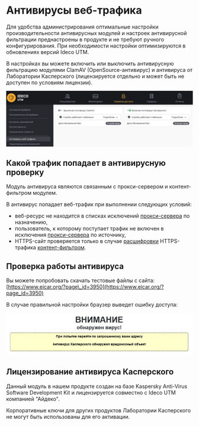 # Антивирусы веб-трафика

Для удобства администрирования оптимальные настройки производительности антивирусных модулей и настроек антивирусной фильтрации преднастроены в продукте и не требуют ручного конфигурирования. При необходимости настройки оптимизируются в обновлениях версий Ideco UTM.

В настройках вы можете включить или выключить антивирусную фильтрацию модулями ClamAV \(OpenSource-антивирус\) и антивируса от Лаборатории Касперского \(лицензируется отдельно и может быть не доступен по условиям лицензии\).

![](../.gitbook/assets/7110817.jpg)

## Какой трафик попадает в антивирусную проверку

Модуль антивируса являются связанным с прокси-сервером и контент-фильтром модулем.

В антивирус попадает веб-трафик при выполнении следующих условий:

* веб-ресурс не находится в списках исключений [прокси-сервера](../services/proxy/) по назначению,
* пользователь, к которому поступает трафик не включен в исключения [прокси-сервера](../services/proxy/) по источнику,
* HTTPS-сайт проверяется только в случае [расшифровки](content-filter/filtering-https-traffic.md) HTTPS-трафика [контент-фильтром](content-filter/).

## Проверка работы антивируса

Вы можете попробовать скачать тестовые файлы с сайта: [https://www.eicar.org/?page\_id=3950](https://www.eicar.org/?page_id=3950)

В случае правильной настройки браузер выведет ошибку доступа:

![](../.gitbook/assets/антивирусы2.jpeg)

## Лицензирование антивируса Касперского

Данный модуль в нашем продукте создан на базе Kaspersky Anti-Virus Software Development Kit и лицензируется совместно с Ideco UTM компанией "Айдеко".

Корпоративные ключи для других продуктов Лаборатории Касперского не могут быть использованы для его активации.

